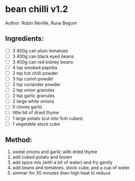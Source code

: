 # bean chilli v1.2

Author: Robin Neville, Runa Begum

## Ingredients:
- [ ] 3 400g can plum tomatoes
- [ ] 3 400g can black eyed beans
- [ ] 3 400g can red kidney beans
- [ ] 4 tsp smoked paprika
- [ ] 2 tsp hot chilli powder
- [ ] 3 tsp cumin powder
- [ ] 2 tsp coriander powder
- [ ] 2 tsp onion granules
- [ ] 2 tsp garlic granules
- [ ] 2 large white onions
- [ ] 5 cloves garlic
- [ ] little bit of dried thyme
- [ ] 1 large potato (cut into 1cm cubes)
- [ ] 1 vegetable stock cube

## Method:
1. sweat onions and garlic with dried thyme
2. add cubed potato and brown
3. add spice mix (with a bit of water) and fry gently
4. add beans and tomatoes, stock cube, and a cup of water
5. simmer for 30 minutes then high heat to reduce